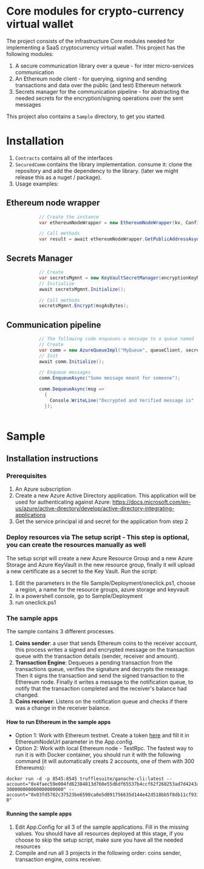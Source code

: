# Core modules for crypto-currency virtual wallet
The project consists of the infrastructure Core modules needed for implementing a SaaS cryptocurrency virtual wallet. This project has the following modules:
1. A secure communication library over a queue - for inter micro-services communication
2. An Ethereum node client - for querying, signing and sending transactions and data over the public (and test) Ethereum network
3. Secrets manager for the communication pipeline - for abstracting the needed secrets for the encryption/signing operations over the sent messages

This project also contains a `Sample` directory, to get you started.  

# Installation
1. `Contracts` contains all of the interfaces
2. `SecuredComm` contains the library implementation. consume it: clone the repository and add the dependency to the library.
(later we might release this as a nuget / package).
3. Usage examples:

## Ethereum node wrapper
```c#
            // Create the instance
            var ethereumNodeWrapper = new EthereumNodeWrapper(kv, ConfigurationManager.AppSettings["EthereumNodeUrl"]);

            // Call methods
            var result = await ethereumNodeWrapper.GetPublicAddressAsync("0x012345...");   
```

## Secrets Manager
```c#
            // Create
            var secretsMgmnt = new KeyVaultSecretManager(encryptionKeyName, decryptionKeyName, signKeyName, verifyKeyName, publicKv, privateKv);
            // Initialize
            await secretsMgmnt.Initialize();

            // Call methods
            secretsMgmnt.Encrypt(msgAsBytes);  
```
## Communication pipeline
```c#
            // The following code enqueues a message to a queue named 'MyQueue'
            // Create
            var comm = new AzureQueueImpl("MyQueue", queueClient, secretsMgmnt, true);
            // Init
            await comm.Initialize();

            // Enqueue messages
            comm.EnqueueAsync("Some message meant for someone");

            comm.DequeueAsync(msg =>
              {
                Console.WriteLine("Decrypted and Verified message is" : + msg);
              });
  
```

# Sample
## Installation instructions
### Prerequisites
1. An Azure subscription
2. Create a new Azure Active Directory application. This application will be used for authenticating against Azure: https://docs.microsoft.com/en-us/azure/active-directory/develop/active-directory-integrating-applications
3. Get the service principal id and secret for the application from step 2

### Deploy resources via The setup script - This step is optional, you can create the resources manually as well
The setup script will create a new Azure Resource Group and a new Azure Storage and Azure KeyVault in the new resource group, finally it will upload a new certificate as a secret to the Key Vault.
Run the script:
1. Edit the parameters in the file Sample/Deployment/oneclick.ps1, choose a region, a name for the resource groups, azure storage and keyvault
2. In a powershell console, go to Sample/Deployment
3. run oneclick.ps1

### The sample apps
The sample contains 3 different processes. 
1. **Coins sender**: a user that sends Ethereum coins to the receiver account, this process writes a signed and encrypted message on the transaction queue with the transaction details (sender, receiver and amount).
2. **Transaction Engine**: Dequeues a pending transaction from the transactions queue, verifies the signature and decrypts the message.
Then it signs the transaction and send the signed transaction to the Ethereum node. Finally it writes a message to the notification queue, to notify that the transaction completed and the receiver's balance had changed.
3. **Coins receiver**: Listens on the notification queue and checks if there was a change in the receiver balance.

#### How to run Ethereum in the sample apps
- Option 1: Work with Ethereum testnet.
Create a token [here](https://infura.io/#how-to) and fill it in EthereumNodeUrl parameter in the App.config.
- Option 2: Work with local Ethereum node - TestRpc. 
The fastest way to run it is with Docker container, you should run it with the following command (it will automatically creats 2 accounts, one of them with 300 Ethereums):
```
docker run -d -p 8545:8545 trufflesuite/ganache-cli:latest --account="0x4faec59e004fd62384813d760e55d6df65537b4ccf62f268253ad7d4243a7193, 300000000000000000000" --account="0x03fd5782c37523be6598ca0e5d091756635d144e42d518bb5f8db11cf931b447, 0"
```
#### Running the sample apps
1. Edit App.Config for all 3 of the sample applications. Fill in the missing values. You should have all resources deployed at this stage, if you choose to skip the setup script, make sure you have all the needed resources
2. Compile and run all 3 projects in the following order: coins sender, transaction engine, coins receiver.
